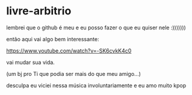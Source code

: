 # livre-arbitrio

lembrei que o github é meu e eu posso fazer o que eu quiser nele :)))))))

então aqui vai algo bem interessante:

https://www.youtube.com/watch?v=-SK6cvkK4c0

vai mudar sua vida. 

(um bj pro Ti que podia ser mais do que meu amigo...)

desculpa eu viciei nessa música involuntariamente e eu amo muito kpop
